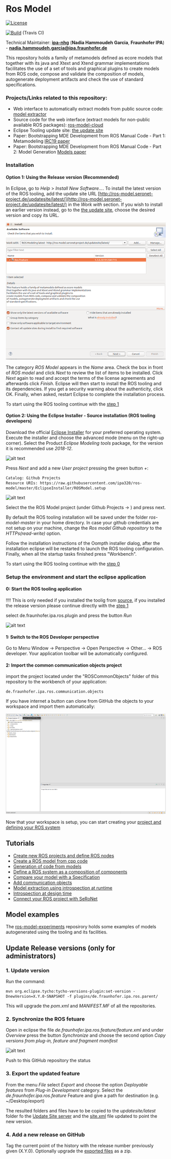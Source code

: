 # Ros Model

[![License](https://img.shields.io/badge/License-BSD%203--Clause-blue.svg)](https://opensource.org/licenses/BSD-3-Clause)

[![Build](https://travis-ci.org/ipa320/ros-model.svg?branch=master)](https://travis-ci.org/ipa320/ros-model) (Travis CI)

Technical Maintainer: [**ipa-nhg**](https://github.com/ipa-nhg/) (**Nadia Hammoudeh Garcia**, **Fraunhofer IPA**) - **nadia.hammoudeh.garcia@ipa.fraunhofer.de**

This repository holds a family of metamodels defined as ecore models that together with its java and Xtext and Xtend grammar implementations facilitates the use of a set of tools and graphical plugins to create models from ROS code, compose and validate the composition of models, autogenerate deployment artifacts and check the use of standard specifications.

### Projects/Links related to this repository:

- Web interface to automatically extract models from public source code: [model extractor](http://ros-model.seronet-project.de/)
- Source code for the web interface (extract models for non-public available ROS packages): [ros-model-cloud](https://github.com/ipa320/ros-model-cloud)
- Eclipse Tooling update site: [the update site](http://ros-model.seronet-project.de/updatesite/)
- Paper: Bootstrapping MDE Development from ROS Manual Code - Part 1: Metamodeling [IRC19 paper](https://ieeexplore.ieee.org/document/8675668)
- Paper: Bootstrapping MDE Development from ROS Manual Code - Part 2: Model Generation [Models paper](https://ieeexplore.ieee.org/document/8906937)

### Installation

#### Option 1: Using the Release version (Recommended)

In Eclipse, go to *Help* > *Install New Software...*. To install the latest version of the ROS tooling, add the update site URL [http://ros-model.seronet-project.de/updatesite/latest/](http://ros-model.seronet-project.de/updatesite/latest/) in the *Work with* section. If you wish to install an earlier version instead, go to the [the update site](http://ros-model.seronet-project.de/updatesite/), choose the desired version and copy its URL.

![alt text](docu/images/install_updatesite.png)

The category *ROS Model* appears in the *Name* area. Check the box in front of *ROS model* and click *Next* to review the list of items to be installed. Click *Next* again to read and accept the terms of the license agreements and afterwards click *Finish*. Eclipse will then start to install the ROS tooling and its dependencies. If you get a security warning about the authenticity, click OK. Finally, when asked, restart Eclipse to complete the installation process.

To start using the ROS tooling continue with the [step 1](#1-switch-to-the-ros-developer-perspective)

#### Option 2: Using the Eclipse Installer - Source installation (ROS tooling developers)

Download the official [Eclipse Installer](https://www.eclipse.org/downloads/packages/installer) for your preferred operating system. Execute the installer and choose the advanced mode (menu on the right-up corner). Select the Product *Eclipse Modeling tools* package, for the version it is recommended use *2018-12*.

![alt text](docu/images/eclipse_installer1.png)

Press *Next* and add a new *User project* pressing the green button *+*:
```
Catalog: Github Projects
Resource URIs: https://raw.githubusercontent.com/ipa320/ros-model/master/EclipseInstaller/ROSModel.setup
```
![alt text](docu/images/eclipse_installer2.png)

Select the the ROS Model project (under Github Projects -> <User>) and press next. 

By default the ROS tooling installation will be saved under the folder *ros-model-master* in your home directory. In case your github credentials are not setup on your machine, change the *Ros model Github repository* to the *HTTPs(read-write)* option.

Follow the installation instructions of the Oompth installer dialog, after the installation eclipse will be restarted to launch the ROS tooling configuration. Finally, when all the startup tasks finished press "Workbench".

To start using the ROS tooling continue with the [step 0](#0-start-the-ros-tooling-application)

### Setup the environment and start the eclipse application

#### 0: Start the ROS tooling application

:bangbang::bangbang: This is only needed if you installed the toolig from [source](#option-2-using-the-eclipse-installer---source-installation-ros-tooling-developers), if you installed the release version please continue directly with the [step 1](#1-switch-to-the-ros-developer-perspective)

select de.fraunhofer.ipa.ros.plugin and press the button *Run*

![alt text](docu/images/run_ros_tooling.png)

#### 1: Switch to the ROS Developer perspective

Go to Menu Window -> Perspective -> Open Perspective -> Other... -> ROS developer. Your application toolbar will be automatically configured.

#### 2: Import the common communication objects project

import the project located under the "ROSCommonObjects" folder of this repository to the workbench of your application:
```
de.fraunhofer.ipa.ros.communication.objects
```

If you have internet a button can clone from GitHub the objects to your workspace and import them automatically:

![alt text](docu/images/clone_and_import.png)

Now that your workspace is setup, you can start creating your [project and defining your ROS system](#Tutorials)

## Tutorials

* [Create new ROS projects and define ROS nodes](docu/NewProject.md)
* [Create a ROS model from cpp code](docu/NewRosModel.md)
* [Generation of code from models](docu/CodeGeneration.md)
* [Define a ROS system as a composition of components](docu/NewSystem.md)
* [Compare your model with a Specification](docu/CompareSpec.md)
* [Add communication objects](docu/NewCommunicationObjects.md)
* [Model extraction using introspection at runtime](https://github.com/ipa-led/ros_graph_parser)
* [Introspection at design time](docu/simulateRuntime.md)
* [Connect your ROS project with SeRoNet](docu/ROSSeRoNet.md)

## Model examples

The [ros-model-experiments](https://github.com/ipa-nhg/ros-model-experiments/) reposirory holds some examples of models autogenerated using the tooling and its facilities.

## Update Release versions (only for administrators)

### 1. Update version

Run the command:

```
mvn org.eclipse.tycho:tycho-versions-plugin:set-version -DnewVersion=X.Y.0-SNAPSHOT -f plugins/de.fraunhofer.ipa.ros.parent/
```

This will upgrade the *pom.xml* and *MANIFEST.MF* of all the repositories.

### 2. Synchronize the ROS fetuare

Open in eclipse the file *de.fraunhofer.ipa.ros.feature/feature.xml* and under *Overview* press the button *Synchronize* and choose the second option *Copy versions from plug-in, feature and fragment manifest*

![alt text](docu/images/sync_feature.png)


Push to this GitHub repository the status

### 3. Export the updated feature

From the menu *File* select *Export* and choose the option *Deployable features* from *Plug-in Development* category. Select the *de.fraunhofer.ipa.ros.feature* Feature and give a path for destination (e.g. ~/Desktop/export)

The resulted folders and files have to be copied to the *updatesite/latest* folder fo the [Update Site server](http://ros-model.seronet-project.de/updatesite/latest/) and the [site.xml](http://ros-model.seronet-project.de/updatesite/latest/site.xml) file updated to point the new version.

### 4. Add a new release on GitHub

Tag the current point of the history with the release number previously given (X.Y.0). Optionally upgrade the [exported files](#3-export-the-updated-feature) as a zip.

